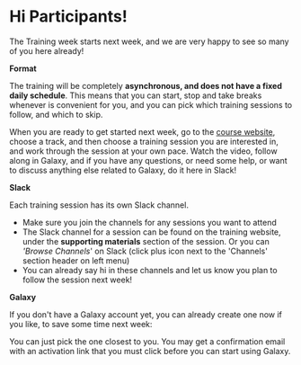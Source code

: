 # Hi <EVENT> Participants!

The <EVENT> Training week starts next week, and we are very happy to see so many of you here already!

**Format**

The training will be completely **asynchronous, and does not have a fixed daily schedule**. This means that you can start, stop and take breaks whenever is convenient for you, and you can pick which training sessions to follow, and which to skip.

When you are ready to get started next week, go to the [course website](<COURSE_WEBSITE>), choose a track, and then choose a training session you are interested in, and work through the session at your own pace. Watch the video, follow along in Galaxy, and if you have any questions, or need some help, or want to discuss anything else related to Galaxy, do it here in Slack!

**Slack**

Each training session has its own Slack channel.

- Make sure you join the channels for any sessions you want to attend
- The Slack channel for a session can be found on the training website, under the **supporting materials** section of the session. Or you can *'Browse Channels*' on Slack (click plus icon next to the 'Channels' section header on left menu)
- You can already say hi in these channels and let us know you plan to follow the session next week!

**Galaxy**

If you don't have a Galaxy account yet, you can already create one now if you like, to save some time next week:

<SERVERS>

You can just pick the one closest to you. You may get a confirmation email with an activation link that you must click before you can start using Galaxy.
